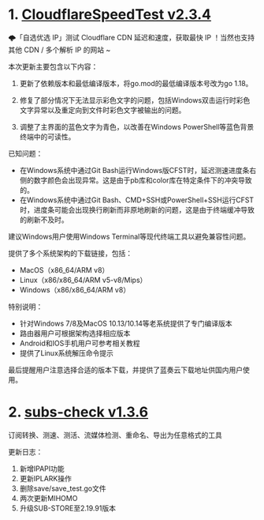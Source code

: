 
# 1. [CloudflareSpeedTest v2.3.4](https://github.com/XIU2/CloudflareSpeedTest/releases/tag/v2.3.4)  
🌩「自选优选 IP」测试 Cloudflare CDN 延迟和速度，获取最快 IP ！当然也支持其他 CDN / 多个解析 IP 的网站 ~

本次更新主要包含以下内容：

1. 更新了依赖版本和最低编译版本，将go.mod的最低编译版本号改为go 1.18。

2. 修复了部分情况下无法显示彩色文字的问题，包括Windows双击运行时彩色文字异常以及重定向到文件时彩色文字被输出的问题。

3. 调整了主界面的蓝色文字为青色，以改善在Windows PowerShell等蓝色背景终端中的可读性。

已知问题：
- 在Windows系统中通过Git Bash运行Windows版CFST时，延迟测速进度条右侧的数字颜色会出现异常。这是由于pb库和color库在特定条件下的冲突导致的。
- 在Windows系统中通过Git Bash、CMD+SSH或PowerShell+SSH运行CFST时，进度条可能会出现换行刷新而非原地刷新的问题，这是由于终端缓冲导致的刷新不及时。

建议Windows用户使用Windows Terminal等现代终端工具以避免兼容性问题。

提供了多个系统架构的下载链接，包括：
- MacOS（x86_64/ARM v8）
- Linux（x86/x86_64/ARM v5-v8/Mips）
- Windows（x86/x86_64/ARM v8）

特别说明：
- 针对Windows 7/8及MacOS 10.13/10.14等老系统提供了专门编译版本
- 路由器用户可根据架构选择相应版本
- Android和IOS手机用户可参考相关教程
- 提供了Linux系统解压命令提示

最后提醒用户注意选择合适的版本下载，并提供了蓝奏云下载地址供国内用户使用。

# 2. [subs-check v1.3.6](https://github.com/beck-8/subs-check/releases/tag/v1.3.6)  
订阅转换、测速、测活、流媒体检测、重命名、导出为任意格式的工具

更新日志：
1. 新增IPAPI功能
2. 更新IPLARK操作
3. 删除save/save_test.go文件
4. 两次更新MIHOMO
5. 升级SUB-STORE至2.19.91版本

